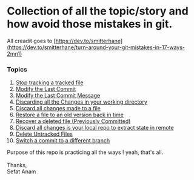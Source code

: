 # Collection of all the topic/story and how avoid those mistakes in git.

All creadit goes to [https://dev.to/smitterhane](https://dev.to/smitterhane/turn-around-your-git-mistakes-in-17-ways-2mn1)

### Topics
 1. [Stop tracking a tracked file](./topics/1.Stop%20tracking%20a%20tracked%20file.md)
 2. [Modify the Last Commit](./topics/2.Modify%20the%20Last%20Commit.md)
 3. [Modify the Last Commit Message](./topics/3.Modify%20the%20Last%20Commit%20Message.md)
 4. [Discarding all the Changes in your working directory](./topics/4.%20Discarding%20all%20Changes%20in%20your%20working%20directory.md)
 5. [Discard all changes made to a file](./topics/5.%20Discard%20all%20changes%20made%20to%20a%20file.md)
 6. [Restore a file to an old version back in time](./topics/6.%20Restore%20a%20file%20to%20an%20old%20version%20back%20in%20time.md)
 7. [Recover a deleted file (Previously Committed)](./topics/7.%20Recover%20a%20deleted%20file(previously%20committed).md)
 8. [Discard all changes is your local repo to extract state in remote](./topics/8.%20Discard%20all%20changes%20in%20your%20local%20repo%20to%20exact%20state%20in%20remote.md)
 9. [Delete Untracked Files](./topics/9.%20Delete%20Untracked%20Files.md)
 10. [Switch a commit to a different branch](./topics/10.%20Switch%20a%20commit%20to%20a%20different%20branch.md)


Purpose of this repo is practicing all the ways ! yeah, that's all.
<br>
<br>
Thanks,<br>
Sefat Anam 
